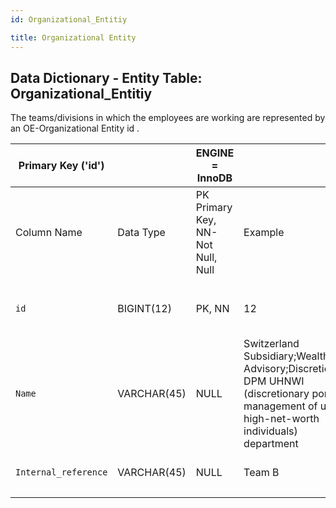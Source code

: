 ```yaml
---
id: Organizational_Entitiy

title: Organizational Entity
---
```


## Data Dictionary - Entity Table: Organizational_Entitiy


The teams/divisions in which the employees are working are represented by an OE-Organizational Entity id .


|Primary Key ('id')||ENGINE = InnoDB|||
|---|---|---|---|---|
|Column Name|Data Type|PK Primary Key, NN-Not Null, Null|Example|Comments|
||
|`id`|BIGINT(12)|PK, NN|12|PrimaryKey-ID, Not Null (auto creates)|
|`Name`|VARCHAR(45)|NULL|Switzerland Subsidiary;Wealth Advisory;Discretionary; DPM UHNWI (discretionary portfolio management of ultra-high-net-worth individuals) department|OE Name|
|`Internal_reference`|VARCHAR(45)|NULL|Team B|Enter an Internal Reference |
||
